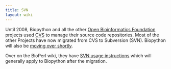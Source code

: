 ```yaml
---
title: SVN
layout: wiki
---
```


Until 2008, Biopython and all the other [Open Bioinformatics
Foundation](http://open-bio.org) projects used [CVS](CVS "wikilink") to
manage their source code repositories. Most of the other Projects have
now migrated from CVS to Subversion (SVN). Biopython will also be
[moving over shortly](Subversion_migration "wikilink").

Over on the BioPerl wiki, they have [SVN usage
instructions](bp:Using_Subversion "wikilink") which will generally apply
to Biopython after the migration.
